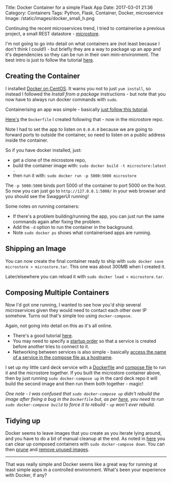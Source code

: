 Title: Docker Container for a simple Flask App
Date: 2017-03-01 21:36
Category: Containers
Tags: Python, Flask, Container, Docker, microservice
Image: /static/images/docker_small_h.png


Continuing the recent microservices trend, I tried to containerise a previous project, a small REST datastore - [microstore]({filename}/rest_swagger_producer.md).

I'm not going to go into detail on what containers are (not least because I don't think I could!) - but briefly they are a way to package up an app and it's dependencies so they can be run in their own mini-environment. The best intro is just to follow the tutorial [here](https://docs.docker.com/engine/getstarted/).

## Creating the Container

I installed [Docker on CentOS](https://docs.docker.com/engine/installation/linux/centos/). It warns you not to just `yum install`, so instead I followed the *Install from a package* instructions - but note that you now have to always run docker commands with `sudo`.

Containerising an app was simple - basically [just follow this tutorial](https://runnable.com/docker/python/dockerize-your-flask-application).

[Here's](https://github.com/olipratt/microstore/blob/master/Dockerfile) the `Dockerfile` I created following that - now in the microstore repo.

Note I had to set the app to listen on `0.0.0.0` because we are going to forward ports to outside the container, so need to listen on a public address inside the container.

So if you have docker installed, just:

* get a clone of the microstore repo,
* build the container image with: `sudo docker build -t microstore:latest .`
* then run it with: `sudo docker run -p 5000:5000 microstore`

The `-p 5000:5000` binds port 5000 of the container to port 5000 on the host.
So now you can just go to `http://127.0.0.1:5000/` in your web browser and you should see the SwaggerUI running!

Some notes on running containers:

- If there's a problem building/running the app, you can just run the same commands again after fixing the problem.
- Add the `-d` option to run the container in the background.
- Note `sudo docker ps` shows what containerised apps are running.

## Shipping an Image

You can now create the final container ready to ship with `sudo docker save microstore > microstore.tar`. This one was about 300MB when I created it.

Later/elsewhere you can reload it with `sudo docker load < microstore.tar`.

## Composing Multiple Containers

Now I'd got one running, I wanted to see how you'd ship several microservices given they would need to contact each other over IP somehow. Turns out that's simple too using `docker-compose`.

Again, not going into detail on this as it's all online.

* There's a good tutorial [here](https://docs.docker.com/compose/gettingstarted/).
* You may need to specify a [startup order](https://docs.docker.com/compose/startup-order/) so that a service is created before another tries to connect to it.
* Networking between services is also simple - basically [access the name of a service in the compose file as a hostname](https://docs.docker.com/compose/networking/).

I set up my little card deck service with a [Dockerfile](https://github.com/olipratt/microcarddeck/blob/master/Dockerfile) and [compose file](https://github.com/olipratt/microcarddeck/blob/master/docker-compose.yml) to run it and the microstore together. If you built the microstore container above, then by just running `sudo docker-compose up` in the card deck repo it will build the second image and then run them both together - magic!

*One note - I was confused that `sudo docker-compose up` didn't rebuild the image after fixing a bug in the `Dockerfile` but, as per [here](https://github.com/docker/compose/issues/1487), you need to run `sudo docker-compose build` to force it to rebuild - `up` won't ever rebuild.*

## Tidying up

Docker seems to leave images that you create as you iterate lying around, and you have to do a bit of manual cleanup at the end. As noted in [here](https://docs.docker.com/compose/gettingstarted/) you can clear up composed containers with `sudo docker-compose down`. You can then [prune](https://docs.docker.com/engine/reference/commandline/image_prune/) and [remove unused images](https://docs.docker.com/engine/reference/commandline/rm/#/remove-all-stopped-containers).

---

That was really simple and Docker seems like a great way for running at least simple apps in a controlled environment. What's been your experience with Docker, if any?
